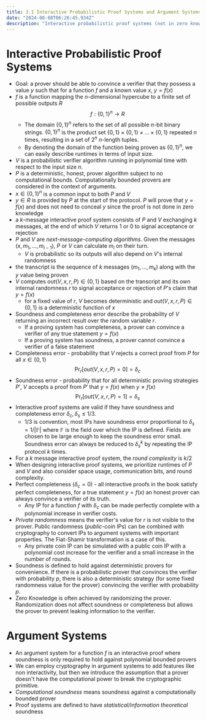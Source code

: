 ```yaml
---
title: 3.1 Interactive Probabilistic Proof Systems and Argument Systems
date: "2024-08-08T06:26:45.934Z"
description: "Interactive probabilistic proof systems (not in zero knowledge) feat. deterministic provers and argument systems"
---
```

# Interactive Probabilistic Proof Systems
- Goal: a prover should be able to convince a verifier that they possess a value $y$ such that for a function $f$ and a known value $x$, $y = f(x)$
- $f$ is a function mapping the $n$-dimensional hypercube to a finite set of possible outputs $R$
  $$
  f: \{0,1\}^n \rightarrow R
  $$
  - The domain $\{0,1\}^n$ refers to the set of all possible $n$-bit binary strings.  $\{0,1\}^n$ is the product set $\{0,1\} \times \{0,1\} \times \dots \times \{0,1\}$ repeated $n$ times, resulting in a set of $2^n$ $n$-length tuples.
  - By denoting the domain of the function being proven as $\{0,1\}^n$, we can easily describe runtimes in terms of input size.
- $V$ is a probabilistic verifier algorithm running in polynomial time with respect to the input size $n$.
- $P$ is a deterministic, honest, prover algorithm subject to no computational bounds. Computationally bounded provers are considered in the context of arguments.
- $x \in \{0,1\}^n$ is a common input to both $P$ and $V$
- $y \in R$ is provided by $P$ at the start of the protocol. $P$ will prove that $y = f(x)$ and does not need to conceal $y$ since the proof is not done in zero knowledge
- a $k$-message interactive proof system consists of $P$ and $V$ exchanging $k$ messages, at the end of which $V$ returns $1$ or $0$ to signal acceptance or rejection
- $P$ and $V$ are _next-message-computing algorithms_. Given the messages $(x, m_1, \dots,m_{i-1})$, $P$ or $V$ can calculate $m_i$ on their turn.
  - $V$ is probabilistic so its outputs will also depend on $V$'s internal randomness
- the transcript is the sequence of $k$ messages $(m_1, \dots, m_k)$ along with the $y$ value being proven
- $V$ computes $out(V,x,r,P) \in \{0,1\}$ based on the transcript and its own internal randomness $r$ to signal acceptance or rejection of $P$'s claim that $y = f(x)$
  - for a fixed value of $r$, $V$ becomes deterministic and $out(V,x,r,P) \in \{0,1\}$ is a deterministic function of $x$
- Soundness and completeness error describe the probability of $V$ returning an incorrect result over the random variable $r$.
  - If a proving system has completeness, a prover can convince a verifier of any true statement $y=f(x)$
  - If a proving system has soundness, a prover cannot convince a verifier of a false statement
- Completeness error - probability that $V$ rejects a correct proof from $P$ for all $x \in \{0,1\}$
  $$
  \Pr_{r}[out(V,x,r,P)=0] = \delta_c
  $$
- Soundness error - probability that for all deterministic proving strategies $P'$, $V$ accepts a proof from $P'$ that $y=f(x)$ when $y\neq f(x)$
  $$
  \Pr_{r}[out(V,x,r,P)=1] = \delta_s
  $$
- Interactive proof systems are valid if they have soundness and completeness error $\delta_c, \delta_s \leq 1/3$.
  - $1/3$ is convention, most IPs have soundness error proportional to $\delta_s = 1/|\mathbb{F}|$ where $\mathbb{F}$ is the field over which the IP is defined. Fields are chosen to be large enough to keep the soundness error small. Soundness error can always be reduced to $\delta_s^k$ by repeating the IP protocol $k$ times.
- For a $k$ message interactive proof system, the _round complexity_ is $k/2$
- When designing interactive proof systems, we prioritize runtimes of $P$ and $V$ and also consider space usage, communication bits, and round complexity.
- Perfect completeness ($\delta_c=0$) - all interactive proofs in the book satisfy perfect completeness, for a true statement $y=f(x)$ an honest prover can always convince a verifier of its truth.
  - Any IP for a function $f$ with $\delta_c$ can be made perfectly complete with a polynomial increase in verifier costs.
- _Private randomness_ means the verifier's value for $r$ is not visible to the prover. Public randomness (_public-coin_ IPs) can be combined with cryptography to convert IPs to argument systems with important properties. The Fiat-Shamir transformation is a case of this.
  - Any private coin IP can be simulated with a public coin IP with a polynomial cost increase for the verifier and a small increase in the number of rounds.
- Soundness is defined to hold against deterministic provers for convenience. If there is a probabilistic prover that convinces the verifier with probability $p$, there is also a deterministic strategy (for some fixed randomness value for the prover) convincing the verifier with probability $p$.
- Zero Knowledge is often achieved by randomizing the prover. Randomization does not affect soundness or completeness but allows the prover to prevent leaking information to the verifier.
# Argument Systems
- An argument system for a function $f$ is an interactive proof where soundness is only required to hold against polynomial bounded provers
- We can employ cryptography in argument systems to add features like non interactivity, but then we introduce the assumption that a prover doesn't have the computational power to break the cryptographic primitive.
- _Computational soundness_ means soundness against a computationally bounded prover
- Proof systems are defined to have _statistical/information theoretical_ soundness
